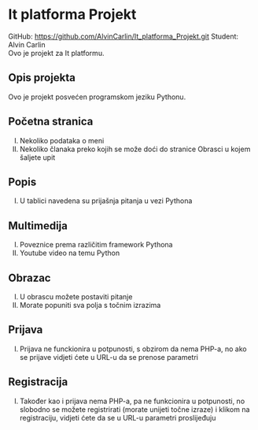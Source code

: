 # It platforma Projekt
GitHub: https://github.com/AlvinCarlin/It_platforma_Projekt.git
Student: Alvin Carlin<br />
Ovo je projekt za It platformu.<br />
<h2>Opis projekta</h2>
<p> Ovo je projekt posvećen programskom jeziku Pythonu. 
</p>

 <h2>Početna stranica</h2>       
<ol type="I"> 
    <li>Nekoliko podataka o meni</li>
      <li>Nekoliko članaka preko kojih se može doći do stranice Obrasci u kojem šaljete upit</li>
</ol>

 <h2>Popis</h2>       
<ol type="I"> 
    <li>U tablici navedena su prijašnja pitanja u vezi Pythona</li>
</ol>

 <h2>Multimedija</h2>       
<ol type="I"> 
    <li>Poveznice prema različitim framework Pythona</li>
    <li>Youtube video na temu Python</li>
</ol>

 <h2>Obrazac</h2>       
<ol type="I"> 
    <li>U obrascu možete postaviti pitanje</li>
    <li>Morate popuniti sva polja s točnim izrazima</li>
</ol>

 <h2>Prijava</h2>       
<ol type="I"> 
    <li>Prijava ne funckionira u potpunosti, s obzirom da nema PHP-a, 
        no ako se prijave vidjeti ćete u URL-u da se prenose parametri</li>
</ol>

 <h2>Registracija</h2>       
<ol type="I"> 
    <li>Također kao i prijava nema PHP-a, pa ne funkcionira u potpunosti,
        no slobodno se možete registrirati (morate unijeti točne izraze) i klikom na registraciju, vidjeti ćete da se u URL-u parametri proslijeđuju</li>
</ol>
